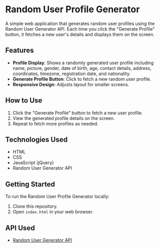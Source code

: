 
# Random User Profile Generator
A simple web application that generates random user profiles using the Random User Generator API. Each time you click the "Generate Profile" button, it fetches a new user's details and displays them on the screen.


## Features

- **Profile Display**: Shows a randomly generated user profile including name, picture, gender, date of birth, age, contact details, address, coordinates, timezone, registration date, and nationality.
- **Generate Profile Button**: Click to fetch a new random user profile.
- **Responsive Design**: Adjusts layout for smaller screens.

## How to Use

1. Click the "Generate Profile" button to fetch a new user profile.
2. View the generated profile details on the screen.
3. Repeat to fetch more profiles as needed.

## Technologies Used

- HTML
- CSS
- JavaScript (jQuery)
- Random User Generator API

## Getting Started

To run the Random User Profile Generator locally:

1. Clone this repository.
2. Open `index.html` in your web browser.

## API Used

- [Random User Generator API](https://randomuser.me/)
